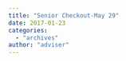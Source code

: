 ```yaml
---
title: "Senior Checkout-May 29"
date: 2017-01-23
categories: 
  - "archives"
author: "adviser"
---
```



